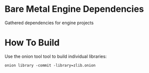# Bare Metal Engine Dependencies
Gathered dependencies for engine projects

# How To Build
Use the onion tool tool to build individual libraries:

```
onion library -commit -library=zlib.onion
```
